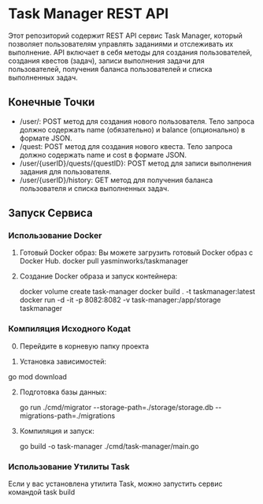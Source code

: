 # Task Manager REST API

Этот репозиторий содержит REST API сервис Task Manager, который позволяет пользователям управлять заданиями и отслеживать их выполнение. API включает в себя методы для создания пользователей, создания квестов (задач), записи выполнения задачи для пользователей, получения баланса пользователей и списка выполненных задач.

## Конечные Точки

- /user/: POST метод для создания нового пользователя. Тело запроса должно содержать name (обязательно) и balance (опционально) в формате JSON.
- /quest: POST метод для создания нового квеста.  Тело запроса должно содержать name и cost в формате JSON.
- /user/{userID}/quests/{questID}: POST метод для записи выполнения задания для пользователя.
- /user/{userID}/history: GET метод для получения баланса пользователя и списка выполненных задач.

## Запуск Сервиса

### Использование Docker

1. Готовый Docker образ: Вы можете загрузить готовый Docker образ с Docker Hub.
    docker pull yasminworks/taskmanager

2. Создание Docker образа и запуск контейнера:
  
   docker volume create task-manager
   docker build . -t taskmanager:latest
   docker run -d -it -p 8082:8082 -v task-manager:/app/storage taskmanager
   
   
### Компиляция Исходного Кодаt
0. Перейдите в корневую папку проекта

1. Установка зависимостей:
  
  go mod download
   
2. Подготовка базы данных:
  
   go run ./cmd/migrator --storage-path=./storage/storage.db --migrations-path=./migrations
   
3. Компиляция и запуск:
  
    go build -o task-manager ./cmd/task-manager/main.go
   
### Использование Утилиты Task

Если у вас установлена утилита Task, можно запустить сервис командой
    task build


